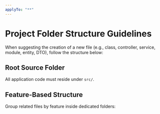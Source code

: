 ```yaml
---
applyTo: "**"
---
```


# Project Folder Structure Guidelines

When suggesting the creation of a new file (e.g., class, controller, service, module, entity, DTO), follow the structure below:

## Root Source Folder

All application code must reside under `src/`.

## Feature-Based Structure

Group related files by feature inside dedicated folders:


